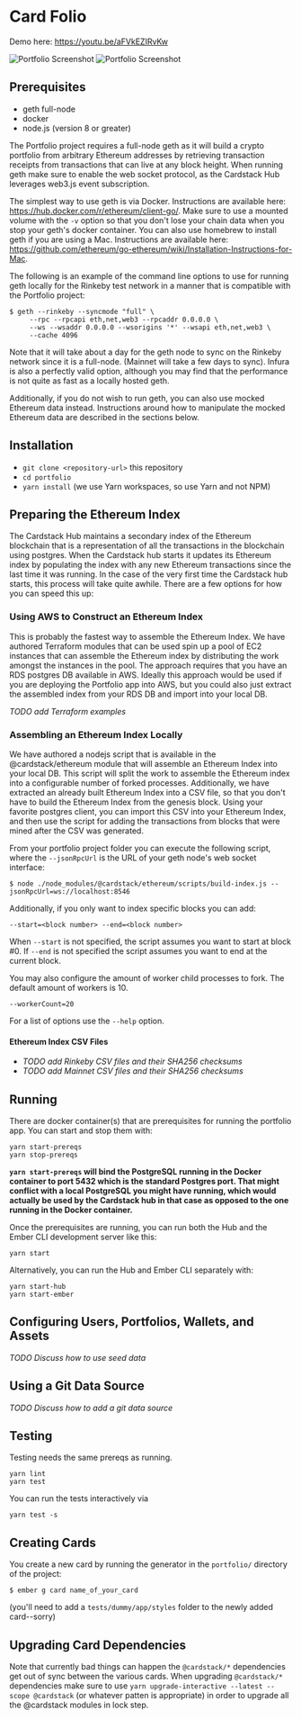 # Card Folio

Demo here: https://youtu.be/aFVkEZIRvKw

![Portfolio Screenshot](https://user-images.githubusercontent.com/61075/53203693-dcda5080-35f7-11e9-9df7-aa2298b7e72a.png)
![Portfolio Screenshot](https://user-images.githubusercontent.com/61075/53207852-e1f0cd00-3602-11e9-86c6-cf3a297ac16c.png)

## Prerequisites

* geth full-node
* docker
* node.js (version 8 or greater)

The Portfolio project requires a full-node geth as it will build a crypto portfolio from arbitrary Ethereum addresses by retrieving transaction receipts from transactions that can live at any block height. When running geth make sure to enable the web socket protocol, as the Cardstack Hub leverages web3.js event subscription. 

The simplest way to use geth is via Docker. Instructions are available here: https://hub.docker.com/r/ethereum/client-go/. Make sure to use a mounted volume with the `-v` option so that you don't lose your chain data when you stop your geth's docker container. You can also use homebrew to install geth if you are using a Mac. Instructions are available here: https://github.com/ethereum/go-ethereum/wiki/Installation-Instructions-for-Mac.

The following is an example of the command line options to use for running geth locally for the Rinkeby test network in a manner that is compatible with the Portfolio project:
```
$ geth --rinkeby --syncmode "full" \
     --rpc --rpcapi eth,net,web3 --rpcaddr 0.0.0.0 \
     --ws --wsaddr 0.0.0.0 --wsorigins '*' --wsapi eth,net,web3 \
     --cache 4096
```
Note that it will take about a day for the geth node to sync on the Rinkeby network since it is a full-node. (Mainnet will take a few days to sync). Infura is also a perfectly valid option, although you may find that the performance is not quite as fast as a locally hosted geth.

Additionally, if you do not wish to run geth, you can also use mocked Ethereum data instead. Instructions around how to manipulate the mocked Ethereum data are described in the sections below.

## Installation

* `git clone <repository-url>` this repository
* `cd portfolio`
* `yarn install` (we use Yarn workspaces, so use Yarn and not NPM)

## Preparing the Ethereum Index

The Cardstack Hub maintains a secondary index of the Ethereum blockchain that is a representation of all the transactions in the blockchain using postgres. When the Cardstack hub starts it updates its Ethereum index by populating the index with any new Ethereum transactions since the last time it was running. In the case of the very first time the Cardstack hub starts, this process will take quite awhile. There are a few options for how you can speed this up:

### Using AWS to Construct an Ethereum Index

This is probably the fastest way to assemble the Ethereum Index. We have authored Terraform modules that can be used spin up a pool of EC2 instances that can assemble the Ethereum index by distributing the work amongst the instances in the pool. The approach requires that you have an RDS postgres DB available in AWS. Ideally this approach would be used if you are deploying the Portfolio app into AWS, but you could also just extract the assembled index from your RDS DB and import into your local DB.

_TODO add Terraform examples_

### Assembling an Ethereum Index Locally

We have authored a nodejs script that is available in the @cardstack/ethereum module that will assemble an Ethereum Index into your local DB. This script will split the work to assemble the Ethereum index into a configurable number of forked processes. Additionally, we have extracted an already built Ethereum Index into a CSV file, so that you don't have to build the Ethereum Index from the genesis block. Using your favorite postgres client, you can import this CSV into your Ethereum Index, and then use the script for adding the transactions from blocks that were mined after the CSV was generated.

From your portfolio project folder you can execute the following script, where the `--jsonRpcUrl` is the URL of your geth node's web socket interface:
```
$ node ./node_modules/@cardstack/ethereum/scripts/build-index.js --jsonRpcUrl=ws://localhost:8546
```
Additionally, if you only want to index specific blocks you can add:
```
--start=<block number> --end=<block number>
```
When `--start` is not specified, the script assumes you want to start at block #0. If `--end` is not specified the script assumes you want to end at the current block.

You may also configure the amount of worker child processes to fork. The default amount of workers is 10. 
```
--workerCount=20
```

For a list of options use the `--help` option.

#### Ethereum Index CSV Files

* _TODO add Rinkeby CSV files and their SHA256 checksums_
* _TODO add Mainnet CSV files and their SHA256 checksums_

## Running

There are docker container(s) that are prerequisites for running the portfolio app. You can start and stop them with:

    yarn start-prereqs
    yarn stop-prereqs

**`yarn start-prereqs` will bind the PostgreSQL running in the Docker container to port 5432 which is the standard Postgres port. That might conflict with a local PostgreSQL you might have running, which would actually be used by the Cardstack hub in that case as opposed to the one running in the Docker container.**

Once the prerequisites are running, you can run both the Hub and the Ember CLI development server like this:

    yarn start

Alternatively, you can run the Hub and Ember CLI separately with:

    yarn start-hub
    yarn start-ember

## Configuring Users, Portfolios, Wallets, and Assets

_TODO Discuss how to use seed data_ 

## Using a Git Data Source

_TODO Discuss how to add a git data source_

## Testing

Testing needs the same prereqs as running.

    yarn lint
    yarn test

You can run the tests interactively via

    yarn test -s

## Creating Cards

You create a new card by running the generator in the `portfolio/` directory of the project:
```
$ ember g card name_of_your_card
```

(you'll need to add a `tests/dummy/app/styles` folder to the newly added card--sorry)

## Upgrading Card Dependencies

Note that currently bad things can happen the `@cardstack/*` dependencies get out of sync between the various cards. When upgrading `@cardstack/*` dependencies make sure to use `yarn upgrade-interactive --latest --scope @cardstack` (or whatever patten is appropriate) in order to upgrade all the @cardstack modules in lock step.
